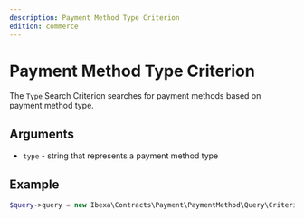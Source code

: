 ```yaml
---
description: Payment Method Type Criterion
edition: commerce
---
```


# Payment Method Type Criterion

The `Type` Search Criterion searches for payment methods based on payment method type.

## Arguments

- `type` - string that represents a payment method type

## Example

``` php
$query->query = new Ibexa\Contracts\Payment\PaymentMethod\Query\Criterion\Type('offline');
```